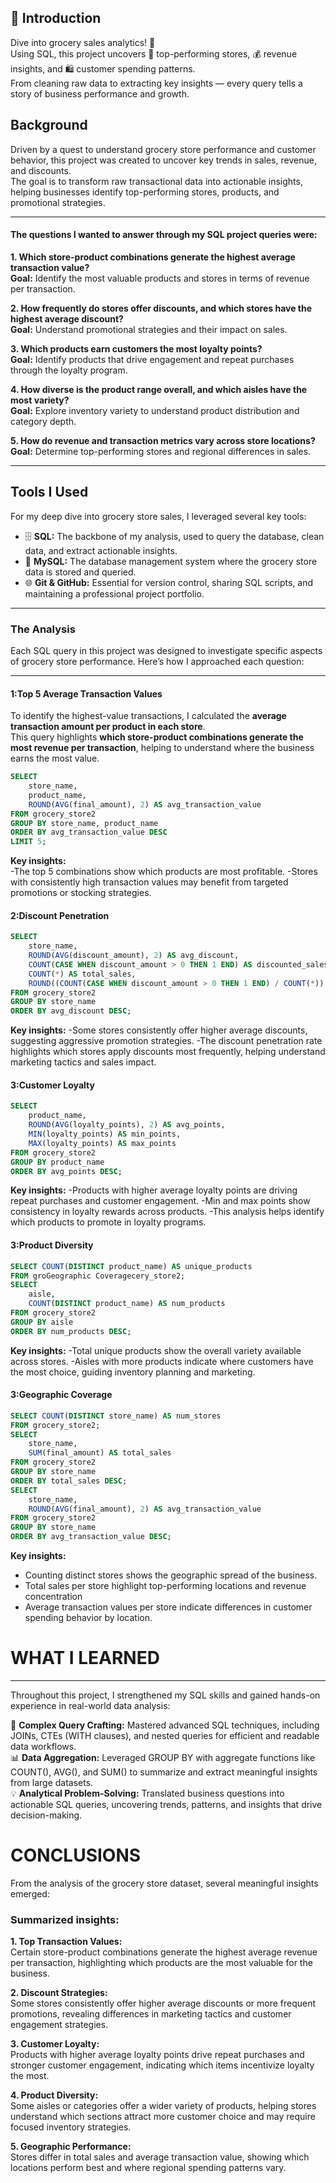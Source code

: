 ## 🧠 Introduction 
Dive into grocery sales analytics! 🧾  
Using SQL, this project uncovers 🥇 top-performing stores, 💰 revenue insights, and 🛍️ customer spending patterns.  
From cleaning raw data to extracting key insights — every query tells a story of business performance and growth.
## Background
Driven by a quest to understand grocery store performance and customer behavior, this project was created to uncover key trends in sales, revenue, and discounts.  
The goal is to transform raw transactional data into actionable insights, helping businesses identify top-performing stores, products, and promotional strategies.

------------------------------------------------------------


#### The questions I wanted to answer through my SQL project queries were:

**1. Which store-product combinations generate the highest average transaction value?**  
**Goal:** Identify the most valuable products and stores in terms of revenue per transaction.  

**2. How frequently do stores offer discounts, and which stores have the highest average discount?**  
**Goal:** Understand promotional strategies and their impact on sales.  

**3. Which products earn customers the most loyalty points?**  
**Goal:** Identify products that drive engagement and repeat purchases through the loyalty program.  

**4. How diverse is the product range overall, and which aisles have the most variety?**  
**Goal:** Explore inventory variety to understand product distribution and category depth.  

**5. How do revenue and transaction metrics vary across store locations?**  
**Goal:** Determine top-performing stores and regional differences in sales.  

------------------------------------------------------------


## Tools I Used
For my deep dive into grocery store sales, I leveraged several key tools:

- 🗄 **SQL:** The backbone of my analysis, used to query the database, clean data, and extract actionable insights.  
- 🐬 **MySQL:** The database management system where the grocery store data is stored and queried.  
- 🌐 **Git & GitHub:** Essential for version control, sharing SQL scripts, and maintaining a professional project portfolio.

---

### The Analysis
Each SQL query in this project was designed to investigate specific aspects of grocery store performance. Here’s how I approached each question:

------------------------------------------------------------



#### 1:Top 5 Average Transaction Values
To identify the highest-value transactions, I calculated the **average transaction amount per product in each store**.  
This query highlights **which store-product combinations generate the most revenue per transaction**, helping to understand where the business earns the most value.
```sql
SELECT 
    store_name,
    product_name,
    ROUND(AVG(final_amount), 2) AS avg_transaction_value
FROM grocery_store2
GROUP BY store_name, product_name
ORDER BY avg_transaction_value DESC
LIMIT 5;
```

**Key insights:**  
-The top 5 combinations show which products are most profitable.
-Stores with consistently high transaction values may benefit from targeted promotions or stocking strategies.

#### 2:Discount Penetration

```sql
SELECT 
    store_name,
    ROUND(AVG(discount_amount), 2) AS avg_discount,
    COUNT(CASE WHEN discount_amount > 0 THEN 1 END) AS discounted_sales,
    COUNT(*) AS total_sales,
    ROUND((COUNT(CASE WHEN discount_amount > 0 THEN 1 END) / COUNT(*)) * 100, 2) AS discount_penetration_rate
FROM grocery_store2
GROUP BY store_name
ORDER BY avg_discount DESC;
```
**Key insights:**
-Some stores consistently offer higher average discounts, suggesting aggressive promotion strategies.
-The discount penetration rate highlights which stores apply discounts most frequently, helping understand marketing tactics and sales impact.

#### 3:Customer Loyalty
```sql
SELECT 
    product_name,
    ROUND(AVG(loyalty_points), 2) AS avg_points,
    MIN(loyalty_points) AS min_points,
    MAX(loyalty_points) AS max_points
FROM grocery_store2
GROUP BY product_name
ORDER BY avg_points DESC;
```
**Key insights:**
-Products with higher average loyalty points are driving repeat purchases and customer engagement.
-Min and max points show consistency in loyalty rewards across products.
-This analysis helps identify which products to promote in loyalty programs.

#### 3:Product Diversity
```sql
SELECT COUNT(DISTINCT product_name) AS unique_products
FROM groGeographic Coveragecery_store2;
SELECT 
    aisle, 
    COUNT(DISTINCT product_name) AS num_products
FROM grocery_store2
GROUP BY aisle
ORDER BY num_products DESC;
```
**Key insights:**
-Total unique products show the overall variety available across stores.
-Aisles with more products indicate where customers have the most choice, guiding inventory planning and marketing.

#### 3:Geographic Coverage
```sql
SELECT COUNT(DISTINCT store_name) AS num_stores
FROM grocery_store2;
SELECT 
    store_name, 
    SUM(final_amount) AS total_sales
FROM grocery_store2
GROUP BY store_name
ORDER BY total_sales DESC;
SELECT 
    store_name, 
    ROUND(AVG(final_amount), 2) AS avg_transaction_value
FROM grocery_store2
GROUP BY store_name
ORDER BY avg_transaction_value DESC;
```
**Key insights:**
- Counting distinct stores shows the geographic spread of the business.
- Total sales per store highlight top-performing locations and revenue concentration
- Average transaction values per store indicate differences in customer spending behavior by location.

# WHAT I LEARNED
---

Throughout this project, I strengthened my SQL skills and gained hands-on experience in real-world data analysis:

🧩 **Complex Query Crafting:** Mastered advanced SQL techniques, including JOINs, CTEs (WITH clauses), and nested queries for efficient and readable data workflows.  
📊 **Data Aggregation:** Leveraged GROUP BY with aggregate functions like COUNT(), AVG(), and SUM() to summarize and extract meaningful insights from large datasets.  
💡 **Analytical Problem-Solving:** Translated business questions into actionable SQL queries, uncovering trends, patterns, and insights that drive decision-making.

# CONCLUSIONS
From the analysis of the grocery store dataset, several meaningful insights emerged:

### Summarized insights:

**1. Top Transaction Values:**  
Certain store-product combinations generate the highest average revenue per transaction, highlighting which products are the most valuable for the business.  

**2. Discount Strategies:**  
Some stores consistently offer higher average discounts or more frequent promotions, revealing differences in marketing tactics and customer engagement strategies.  

**3. Customer Loyalty:**  
Products with higher average loyalty points drive repeat purchases and stronger customer engagement, indicating which items incentivize loyalty the most.  

**4. Product Diversity:**  
Some aisles or categories offer a wider variety of products, helping stores understand which sections attract more customer choice and may require focused inventory strategies.  

**5. Geographic Performance:**  
Stores differ in total sales and average transaction value, showing which locations perform best and where regional spending patterns vary.  


